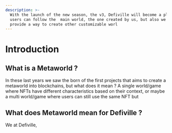 ```yaml
---
description: >-
  With the launch of the new season, the v3, Defiville will become a place where
  users can follow the  main world, the one created by us, but also we will
  provide a way to create other customizable worl
---
```


# Introduction

## What is a Metaworld ?

In these last years we saw the born of the first projects that aims to create a metaworld into blockchains, but what does it mean ? A single world/game where NFTs have different characteristics based on their context, or maybe a multi world/game where users can still use the same NFT but&#x20;

## What does Metaworld mean for Defiville ?

We at Defiville, &#x20;
